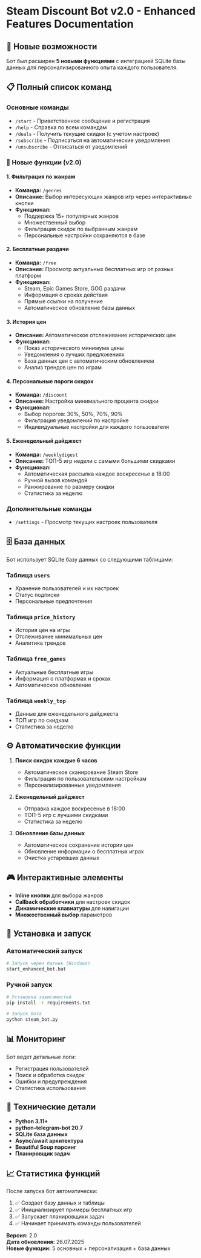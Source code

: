 # Steam Discount Bot v2.0 - Enhanced Features Documentation

## 🚀 Новые возможности

Бот был расширен **5 новыми функциями** с интеграцией SQLite базы данных для персонализированного опыта каждого пользователя.

## 📋 Полный список команд

### Основные команды
- `/start` - Приветственное сообщение и регистрация
- `/help` - Справка по всем командам
- `/deals` - Получить текущие скидки (с учетом настроек)
- `/subscribe` - Подписаться на автоматические уведомления
- `/unsubscribe` - Отписаться от уведомлений

### 🎯 Новые функции (v2.0)

#### 1. Фильтрация по жанрам
- **Команда:** `/genres`
- **Описание:** Выбор интересующих жанров игр через интерактивные кнопки
- **Функционал:** 
  - Поддержка 15+ популярных жанров
  - Множественный выбор
  - Фильтрация скидок по выбранным жанрам
  - Персональные настройки сохраняются в базе

#### 2. Бесплатные раздачи
- **Команда:** `/free`
- **Описание:** Просмотр актуальных бесплатных игр от разных платформ
- **Функционал:**
  - Steam, Epic Games Store, GOG раздачи
  - Информация о сроках действия
  - Прямые ссылки на получение
  - Автоматическое обновление базы данных

#### 3. История цен
- **Описание:** Автоматическое отслеживание исторических цен
- **Функционал:**
  - Показ исторического минимума цены
  - Уведомления о лучших предложениях  
  - База данных цен с автоматическим обновлением
  - Анализ трендов цен по играм

#### 4. Персональные пороги скидок
- **Команда:** `/discount`
- **Описание:** Настройка минимального процента скидки
- **Функционал:**
  - Выбор порогов: 30%, 50%, 70%, 90%
  - Фильтрация уведомлений по настройке
  - Индивидуальные настройки для каждого пользователя

#### 5. Еженедельный дайджест
- **Команда:** `/weeklydigest`
- **Описание:** ТОП-5 игр недели с самыми большими скидками
- **Функционал:**
  - Автоматическая рассылка каждое воскресенье в 18:00
  - Ручной вызов командой
  - Ранжирование по размеру скидки
  - Статистика за неделю

### Дополнительные команды
- `/settings` - Просмотр текущих настроек пользователя

## 🗄️ База данных

Бот использует SQLite базу данных со следующими таблицами:

### Таблица `users`
- Хранение пользователей и их настроек
- Статус подписки
- Персональные предпочтения

### Таблица `price_history`
- История цен на игры
- Отслеживание минимальных цен
- Аналитика трендов

### Таблица `free_games`
- Актуальные бесплатные игры
- Информация о платформах и сроках
- Автоматическое обновление

### Таблица `weekly_top`
- Данные для еженедельного дайджеста
- ТОП игр по скидкам
- Статистика за неделю

## ⚙️ Автоматические функции

1. **Поиск скидок каждые 6 часов**
   - Автоматическое сканирование Steam Store
   - Фильтрация по пользовательским настройкам
   - Персонализированные уведомления

2. **Еженедельный дайджест**
   - Отправка каждое воскресенье в 18:00
   - ТОП-5 игр с лучшими скидками
   - Статистика за неделю

3. **Обновление базы данных**
   - Автоматическое сохранение истории цен
   - Обновление информации о бесплатных играх
   - Очистка устаревших данных

## 🎮 Интерактивные элементы

- **Inline кнопки** для выбора жанров
- **Callback обработчики** для настроек скидок
- **Динамические клавиатуры** для навигации
- **Множественный выбор** параметров

## 🚀 Установка и запуск

### Автоматический запуск
```bash
# Запуск через батник (Windows)
start_enhanced_bot.bat
```

### Ручной запуск
```bash
# Установка зависимостей
pip install -r requirements.txt

# Запуск бота
python steam_bot.py
```

## 📊 Мониторинг

Бот ведет детальные логи:
- Регистрация пользователей
- Поиск и обработка скидок
- Ошибки и предупреждения
- Статистика использования

## 🔧 Технические детали

- **Python 3.11+** 
- **python-telegram-bot 20.7**
- **SQLite база данных**
- **Async/await архитектура**
- **Beautiful Soup парсинг**
- **Планировщик задач**

## 📈 Статистика функций

После запуска бот автоматически:
1. ✅ Создает базу данных и таблицы
2. ✅ Инициализирует примеры бесплатных игр  
3. ✅ Запускает планировщики задач
4. ✅ Начинает принимать команды пользователей

**Версия:** 2.0  
**Дата обновления:** 26.07.2025  
**Новые функции:** 5 основных + персонализация + база данных
